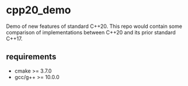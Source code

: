 # cpp20_demo

Demo of new features of standard C++20. This repo would contain some comparison of implementations between C++20 and its prior standard C++17.

## requirements

- cmake >= 3.7.0
- gcc/g++ >= 10.0.0
